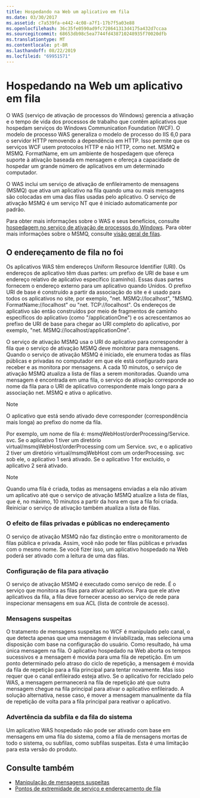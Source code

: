 ```yaml
---
title: Hospedando na Web um aplicativo em fila
ms.date: 03/30/2017
ms.assetid: c7a539fa-e442-4c08-a7f1-17b7f5a03e88
ms.openlocfilehash: 36c35fe0590ad9fc728641313d4175a432d7ccaa
ms.sourcegitcommit: 68653db98c5ea7744fd438710248935f70020dfb
ms.translationtype: MT
ms.contentlocale: pt-BR
ms.lasthandoff: 08/22/2019
ms.locfileid: "69951571"
---
```

# <a name="web-hosting-a-queued-application"></a>Hospedando na Web um aplicativo em fila
O WAS (serviço de ativação de processos do Windows) gerencia a ativação e o tempo de vida dos processos de trabalho que contêm aplicativos que hospedam serviços do Windows Communication Foundation (WCF). O modelo de processo WAS generaliza o modelo de processo do IIS 6,0 para o servidor HTTP removendo a dependência em HTTP. Isso permite que os serviços WCF usem protocolos HTTP e não HTTP, como net. MSMQ e MSMQ. FormatName, em um ambiente de hospedagem que ofereça suporte à ativação baseada em mensagem e ofereça a capacidade de hospedar um grande número de aplicativos em um determinado computador.  
  
 O WAS inclui um serviço de ativação de enfileiramento de mensagens (MSMQ) que ativa um aplicativo na fila quando uma ou mais mensagens são colocadas em uma das filas usadas pelo aplicativo. O serviço de ativação MSMQ é um serviço NT que é iniciado automaticamente por padrão.  
  
 Para obter mais informações sobre o WAS e seus benefícios, consulte [hospedagem no serviço de ativação de processos do Windows](../../../../docs/framework/wcf/feature-details/hosting-in-windows-process-activation-service.md). Para obter mais informações sobre o MSMQ, consulte [visão geral de filas](../../../../docs/framework/wcf/feature-details/queues-overview.md).
  
## <a name="queue-addressing-in-was"></a>O endereçamento de fila no foi  
 Os aplicativos WAS têm endereços Uniform Resource Identifier (URI). Os endereços de aplicativo têm duas partes: um prefixo de URI de base e um endereço relativo de aplicativo específico (caminho). Essas duas partes fornecem o endereço externo para um aplicativo quando Unidos. O prefixo URI de base é construído a partir da associação do site e é usado para todos os aplicativos no site, por exemplo, "net. MSMQ://localhost", "MSMQ. FormatName://localhost" ou "net. TCP://localhost". Os endereços de aplicativo são então construídos por meio de fragmentos de caminho específicos do aplicativo (como "/applicationOne") e os acrescentamos ao prefixo de URI de base para chegar ao URI completo do aplicativo, por exemplo, "net. MSMQ://localhost/applicationOne".  
  
 O serviço de ativação MSMQ usa o URI do aplicativo para corresponder à fila que o serviço de ativação MSMQ deve monitorar para mensagens. Quando o serviço de ativação MSMQ é iniciado, ele enumera todas as filas públicas e privadas no computador em que ele está configurado para receber e as monitora por mensagens. A cada 10 minutos, o serviço de ativação MSMQ atualiza a lista de filas a serem monitoradas. Quando uma mensagem é encontrada em uma fila, o serviço de ativação corresponde ao nome da fila para o URI de aplicativo correspondente mais longo para a associação net. MSMQ e ativa o aplicativo.  
  
> [!NOTE]
> O aplicativo que está sendo ativado deve corresponder (correspondência mais longa) ao prefixo do nome da fila.  
  
 Por exemplo, um nome de fila é: msmqWebHost/orderProcessing/Service. svc. Se o aplicativo 1 tiver um diretório virtual/msmqWebHost/orderProcessing com um Service. svc, e o aplicativo 2 tiver um diretório virtual/msmqWebHost com um orderProcessing. svc sob ele, o aplicativo 1 será ativado. Se o aplicativo 1 for excluído, o aplicativo 2 será ativado.  
  
> [!NOTE]
> Quando uma fila é criada, todas as mensagens enviadas a ela não ativam um aplicativo até que o serviço de ativação MSMQ atualize a lista de filas, que é, no máximo, 10 minutos a partir da hora em que a fila foi criada. Reiniciar o serviço de ativação também atualiza a lista de filas.  
  
### <a name="the-effect-of-private-and-public-queues-on-addressing"></a>O efeito de filas privadas e públicas no endereçamento  
 O serviço de ativação MSMQ não faz distinção entre o monitoramento de filas pública e privada. Assim, você não pode ter filas públicas e privadas com o mesmo nome. Se você fizer isso, um aplicativo hospedado na Web poderá ser ativado com a leitura de uma das filas.  
  
### <a name="queue-configuration-for-activation"></a>Configuração de fila para ativação  
 O serviço de ativação MSMQ é executado como serviço de rede. É o serviço que monitora as filas para ativar aplicativos. Para que ele ative aplicativos da fila, a fila deve fornecer acesso ao serviço de rede para inspecionar mensagens em sua ACL (lista de controle de acesso).  
  
### <a name="poison-messaging"></a>Mensagens suspeitas  
 O tratamento de mensagens suspeitas no WCF é manipulado pelo canal, o que detecta apenas que uma mensagem é inviabilizada, mas seleciona uma disposição com base na configuração do usuário. Como resultado, há uma única mensagem na fila. O aplicativo hospedado na Web aborta os tempos sucessivos e a mensagem é movida para uma fila de repetição. Em um ponto determinado pelo atraso do ciclo de repetição, a mensagem é movida da fila de repetição para a fila principal para tentar novamente. Mas isso requer que o canal enfileirado esteja ativo. Se o aplicativo for reciclado pelo WAS, a mensagem permanecerá na fila de repetição até que outra mensagem chegue na fila principal para ativar o aplicativo enfileirado. A solução alternativa, nesse caso, é mover a mensagem manualmente da fila de repetição de volta para a fila principal para reativar o aplicativo.  
  
### <a name="subqueue-and-system-queue-caveat"></a>Advertência da subfila e da fila do sistema  
 Um aplicativo WAS hospedado não pode ser ativado com base em mensagens em uma fila do sistema, como a fila de mensagens mortas de todo o sistema, ou subfilas, como subfilas suspeitas. Esta é uma limitação para esta versão do produto.  
  
## <a name="see-also"></a>Consulte também

- [Manipulação de mensagens suspeitas](../../../../docs/framework/wcf/feature-details/poison-message-handling.md)
- [Pontos de extremidade de serviço e endereçamento de fila](../../../../docs/framework/wcf/feature-details/service-endpoints-and-queue-addressing.md)
